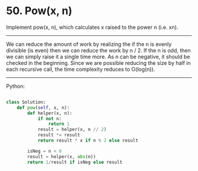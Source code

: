 # 50. Pow(x, n)

Implement pow(x, n), which calculates x raised to the power n (i.e. xn).

---

We can reduce the amount of work by realizing the if the n is evenly divisible
(is even) then we can reduce the work by n / 2. If the n is odd, then we can
simply raise it a single time more. As n can be negative, it should be checked
in the beginning. Since we are possible reducing the size by half in each
recursive call, the time complexity reduces to O(log(n)).

---

Python:

```python

class Solution:
    def pow(self, x, n):
        def helper(x, n):
            if not n:
                return 1
            result = helper(x, n // 2)
            result *= result
            return result * x if n % 2 else result

        isNeg = n < 0
        result = helper(x, abs(n))
        return 1/result if isNeg else result
```
